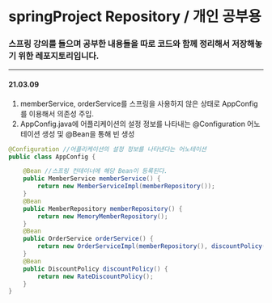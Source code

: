 # springProject Repository / 개인 공부용
### 스프링 강의를 들으며 공부한 내용들을 따로 코드와 함께 정리해서 저장해놓기 위한 레포지토리입니다.
--------------
#### 21.03.09
1. memberService, orderService를 스프링을 사용하지 않은 상태로 AppConfig를 이용해서 의존성 주입.
2. AppConfig.java에 어플리케이션의 설정 정보를 나타내는 @Configuration 어노테이션 생성 및 @Bean을 통해 빈 생성

```JAVA
@Configuration //어플리케이션의 설정 정보를 나타낸다는 어노테이션
public class AppConfig {

    @Bean //스프링 컨테이너에 해당 Bean이 등록된다.
    public MemberService memberService() {
        return new MemberServiceImpl(memberRepository());
    }
    @Bean
    public MemberRepository memberRepository() {
        return new MemoryMemberRepository();
    }
    @Bean
    public OrderService orderService() {
        return new OrderServiceImpl(memberRepository(), discountPolicy());
    }
    @Bean
    public DiscountPolicy discountPolicy() {
        return new RateDiscountPolicy();
    }
}
```
